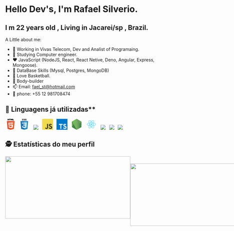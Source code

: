
# Hello Dev's, I'm Rafael Silverio.
## I m 22 years old , Living in Jacarei/sp , Brazil.

A Little about me:

- 🔭 Working in Vivas Telecom, Dev and Analist of Programaing.
- 📕 Studying Computer engineer.
- ❤ JavaScript (NodeJS, React, React Netive, Deno, Angular, Express, Mongoose).
- 💾 DataBase Skills (Mysql, Postgres, MongoDB)
- 🏀 Love Basketball.
- 💪 Body-builder
- 📫 Email: fael_st@hotmail.com
- 📱 phone: +55 12 981708474



 ## 🦉 Linguagens já utilizadas**
<div align="start">
    <img height="35"
        src="https://raw.githubusercontent.com/github/explore/80688e429a7d4ef2fca1e82350fe8e3517d3494d/topics/html/html.png">&nbsp;
    <img height="35"
        src="https://raw.githubusercontent.com/github/explore/80688e429a7d4ef2fca1e82350fe8e3517d3494d/topics/css/css.png">&nbsp;&nbsp;
    <img height="35" src="https://cdn.iconscout.com/icon/free/png-256/bootstrap-226077.png">&nbsp;&nbsp;
    <img height="35"
        src="https://raw.githubusercontent.com/github/explore/80688e429a7d4ef2fca1e82350fe8e3517d3494d/topics/javascript/javascript.png">&nbsp;&nbsp;
    <img height="35"
        src="https://raw.githubusercontent.com/github/explore/80688e429a7d4ef2fca1e82350fe8e3517d3494d/topics/typescript/typescript.png">&nbsp;&nbsp;
    <img height="35"
        src="https://raw.githubusercontent.com/github/explore/80688e429a7d4ef2fca1e82350fe8e3517d3494d/topics/nodejs/nodejs.png">&nbsp;&nbsp;
    <img height="35"
        src="https://raw.githubusercontent.com/github/explore/80688e429a7d4ef2fca1e82350fe8e3517d3494d/topics/react/react.png">&nbsp;&nbsp;
    <img height="35"
        src="https://upload.wikimedia.org/wikipedia/commons/thumb/1/17/GraphQL_Logo.svg/1024px-GraphQL_Logo.svg.png">&nbsp;&nbsp;
    <img height="35" src="https://www.vectorlogo.zone/logos/mysql/mysql-official.svg">&nbsp;&nbsp;
    <img height="40" src="https://cdn.iconscout.com/icon/free/png-512/mongodb-3-1175138.png">&nbsp;&nbsp;
</div>

## 🕵 Estatísticas do meu perfil
<div style="display: flex; flex-direction: row; justify-content: space-between;">
    <div style="">
        <img align="left" src="https://github-readme-stats.vercel.app/api?username=Faelst&show_icons=true&theme=dark"
            width="400px" height="200px" />
    </div>
    <div style="margin-top: 23px; height: 155px;">
        <img align="right"
            src="https://github-readme-stats.vercel.app/api/top-langs/?username=Faelst&layout=compact&theme=dark"
            width="400px" height="200px" />
    </div>
</div>
